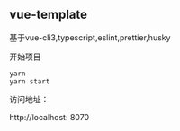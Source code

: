 ## vue-template

基于vue-cli3,typescript,eslint,prettier,husky


开始项目
```
yarn
yarn start
```

访问地址：


http://localhost: 8070
